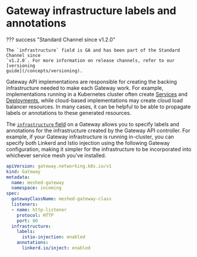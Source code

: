 # Gateway infrastructure labels and annotations

??? success "Standard Channel since v1.2.0"

    The `infrastructure` field is GA and has been part of the Standard Channel since
    `v1.2.0`. For more information on release channels, refer to our [versioning
    guide](/concepts/versioning).

Gateway API implementations are responsible for creating the backing
infrastructure needed to make each Gateway work. For example, implementations
running in a Kubernetes cluster often create [Services][service] and
[Deployments][deployment], while cloud-based implementations may create cloud
load balancer resources. In many cases, it can be helpful to be able to
propagate labels or annotations to these generated resources.


The [`infrastructure` field][infrastructure] on a Gateway allows you to specify
labels and annotations for the infrastructure created by the Gateway API controller.
For example, if your Gateway infrastructure is running in-cluster, you can specify
both Linkerd and Istio injection using the following Gateway configuration, making
it simpler for the infrastructure to be incorporated into whichever service mesh
you've installed.

```yaml
apiVersion: gateway.networking.k8s.io/v1
kind: Gateway
metadata:
  name: meshed-gateway
  namespace: incoming
spec:
  gatewayClassName: meshed-gateway-class
  listeners:
  - name: http-listener
    protocol: HTTP
    port: 80
  infrastructure:
    labels:
      istio-injection: enabled
    annotations:
      linkerd.io/inject: enabled
```

[infrastructure]: /reference/spec/#gateway.networking.k8s.io/v1.GatewayInfrastructure
[service]: https://kubernetes.io/docs/concepts/services-networking/service/
[deployment]: https://kubernetes.io/docs/concepts/workloads/controllers/deployment/